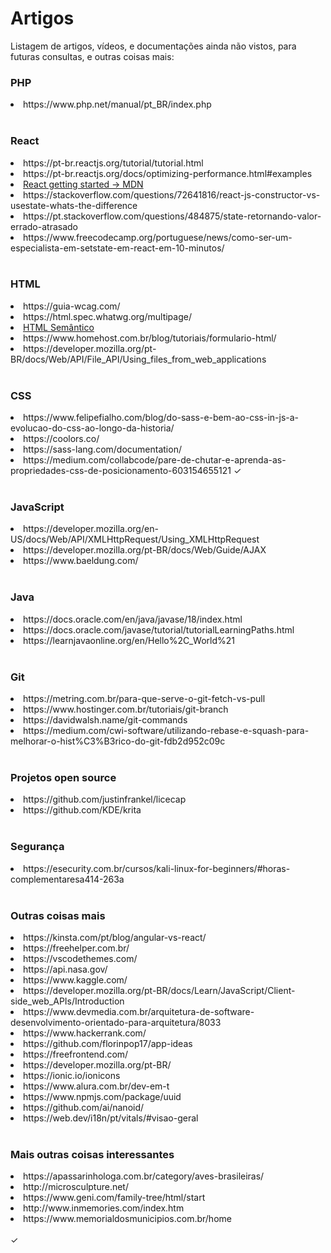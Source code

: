 # Artigos
Listagem de artigos, vídeos, e documentações ainda não vistos, para futuras consultas, e outras coisas mais: 


<h3> PHP </h3>
<li> https://www.php.net/manual/pt_BR/index.php </li>

<br>

<h3> React </h3>
<li> https://pt-br.reactjs.org/tutorial/tutorial.html </li>
<li> https://pt-br.reactjs.org/docs/optimizing-performance.html#examples </li>
<li><a href="https://developer.mozilla.org/en-US/docs/Learn/Tools_and_testing/Client-side_JavaScript_frameworks/React_getting_started"> React getting started -> MDN </a></li>
<li> https://stackoverflow.com/questions/72641816/react-js-constructor-vs-usestate-whats-the-difference </li>
<li> https://pt.stackoverflow.com/questions/484875/state-retornando-valor-errado-atrasado </li>
<li> https://www.freecodecamp.org/portuguese/news/como-ser-um-especialista-em-setstate-em-react-em-10-minutos/ </li>

<br>

<h3> HTML </h3>
<li> https://guia-wcag.com/ </li>
<li> https://html.spec.whatwg.org/multipage/ </li>
<li><a href="https://blog.geekhunter.com.br/voce-conhece-html-semantico/#:~:text=O%20HTML%20sem%C3%A2ntico%20%C3%A9%20a,mais%20f%C3%A1cil%20de%20interpretar%20p%C3%A1ginas."> HTML Semântico </a></li>
<li> https://www.homehost.com.br/blog/tutoriais/formulario-html/ </li>
<li> https://developer.mozilla.org/pt-BR/docs/Web/API/File_API/Using_files_from_web_applications </li>

<br>

<h3> CSS </h3>
<li> https://www.felipefialho.com/blog/do-sass-e-bem-ao-css-in-js-a-evolucao-do-css-ao-longo-da-historia/ </li>
<li> https://coolors.co/ </li>
<li> https://sass-lang.com/documentation/ </li>
<li> https://medium.com/collabcode/pare-de-chutar-e-aprenda-as-propriedades-css-de-posicionamento-603154655121 ✓</li>

<br>

<h3> JavaScript </h3>
<li> https://developer.mozilla.org/en-US/docs/Web/API/XMLHttpRequest/Using_XMLHttpRequest </li>
<li> https://developer.mozilla.org/pt-BR/docs/Web/Guide/AJAX </li>
<li> https://www.baeldung.com/ </li>

<br>

<h3> Java </h3>
<li> https://docs.oracle.com/en/java/javase/18/index.html </li>
<li> https://docs.oracle.com/javase/tutorial/tutorialLearningPaths.html </li>
<li> https://learnjavaonline.org/en/Hello%2C_World%21 </li>

<br>

<h3> Git </h3>
<li> https://metring.com.br/para-que-serve-o-git-fetch-vs-pull </li>
<li> https://www.hostinger.com.br/tutoriais/git-branch </li>
<li> https://davidwalsh.name/git-commands </li>
<li> https://medium.com/cwi-software/utilizando-rebase-e-squash-para-melhorar-o-hist%C3%B3rico-do-git-fdb2d952c09c </li>

<br>

<h3> Projetos open source </h3>
<li> https://github.com/justinfrankel/licecap </li>
<li> https://github.com/KDE/krita </li>

<br>

<h3> Segurança </h3>
<li> https://esecurity.com.br/cursos/kali-linux-for-beginners/#horas-complementaresa414-263a </li>

<br>

<h3> Outras coisas mais </h3>
<li> https://kinsta.com/pt/blog/angular-vs-react/ </li>
<li> https://freehelper.com.br/ </li>
<li> https://vscodethemes.com/ </li>
<li> https://api.nasa.gov/ </li>
<li> https://www.kaggle.com/ </li>
<li> https://developer.mozilla.org/pt-BR/docs/Learn/JavaScript/Client-side_web_APIs/Introduction </li>
<li> https://www.devmedia.com.br/arquitetura-de-software-desenvolvimento-orientado-para-arquitetura/8033 </li>
<li> https://www.hackerrank.com/ </li>
<li> https://github.com/florinpop17/app-ideas </li>
<li> https://freefrontend.com/ </li>
<li> https://developer.mozilla.org/pt-BR/ </li>
<li> https://ionic.io/ionicons </li>
<li> https://www.alura.com.br/dev-em-t </li>
<li> https://www.npmjs.com/package/uuid </li>
<li> https://github.com/ai/nanoid/ </li>
<li> https://web.dev/i18n/pt/vitals/#visao-geral </li>

<br>

<h3> Mais outras coisas interessantes </h3>
<li> https://apassarinhologa.com.br/category/aves-brasileiras/ </li>
<li> http://microsculpture.net/ </li>
<li> https://www.geni.com/family-tree/html/start </li>
<li> http://www.inmemories.com/index.htm </li>
<li> https://www.memorialdosmunicipios.com.br/home </li>

<br>
✓
